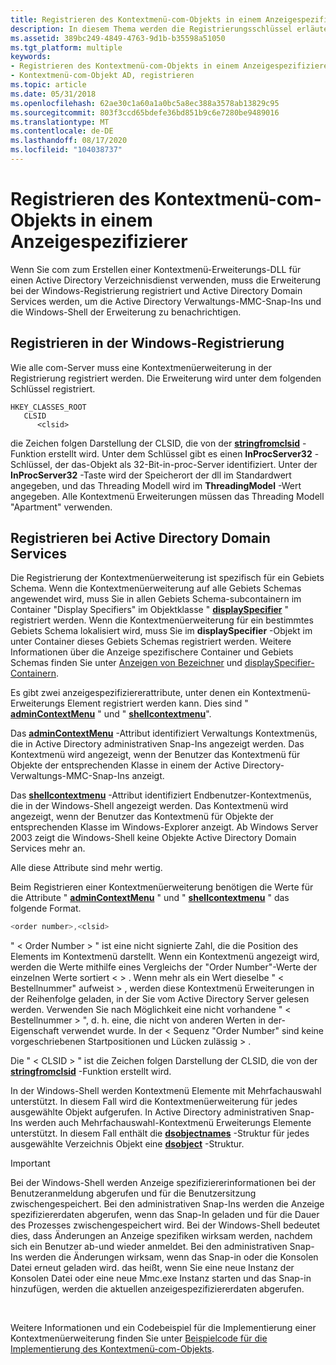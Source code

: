 ```yaml
---
title: Registrieren des Kontextmenü-com-Objekts in einem Anzeigespezifizierer
description: In diesem Thema werden die Registrierungsschlüssel erläutert, die zum Registrieren eines COM-Objekts für das Kontextmenü geändert werden müssen.
ms.assetid: 389bc249-4849-4763-9d1b-b35598a51050
ms.tgt_platform: multiple
keywords:
- Registrieren des Kontextmenü-com-Objekts in einem Anzeigespezifizierer
- Kontextmenü-com-Objekt AD, registrieren
ms.topic: article
ms.date: 05/31/2018
ms.openlocfilehash: 62ae30c1a60a1a0bc5a8ec388a3578ab13829c95
ms.sourcegitcommit: 803f3ccd65bdefe36bd851b9c6e7280be9489016
ms.translationtype: MT
ms.contentlocale: de-DE
ms.lasthandoff: 08/17/2020
ms.locfileid: "104038737"
---
```

# <a name="registering-the-context-menu-com-object-in-a-display-specifier"></a>Registrieren des Kontextmenü-com-Objekts in einem Anzeigespezifizierer

Wenn Sie com zum Erstellen einer Kontextmenü-Erweiterungs-DLL für einen Active Directory Verzeichnisdienst verwenden, muss die Erweiterung bei der Windows-Registrierung registriert und Active Directory Domain Services werden, um die Active Directory Verwaltungs-MMC-Snap-Ins und die Windows-Shell der Erweiterung zu benachrichtigen.

## <a name="registering-in-the-windows-registry"></a>Registrieren in der Windows-Registrierung

Wie alle com-Server muss eine Kontextmenüerweiterung in der Registrierung registriert werden. Die Erweiterung wird unter dem folgenden Schlüssel registriert.

```
HKEY_CLASSES_ROOT
   CLSID
      <clsid>
```

*<clsid>* die Zeichen folgen Darstellung der CLSID, die von der [**stringfromclsid**](/windows/win32/api/combaseapi/nf-combaseapi-stringfromclsid) -Funktion erstellt wird. Unter dem *<clsid>* Schlüssel gibt es einen **InProcServer32** -Schlüssel, der das-Objekt als 32-Bit-in-proc-Server identifiziert. Unter der **InProcServer32** -Taste wird der Speicherort der dll im Standardwert angegeben, und das Threading Modell wird im **ThreadingModel** -Wert angegeben. Alle Kontextmenü Erweiterungen müssen das Threading Modell "Apartment" verwenden.

## <a name="registering-with-active-directory-domain-services"></a>Registrieren bei Active Directory Domain Services

Die Registrierung der Kontextmenüerweiterung ist spezifisch für ein Gebiets Schema. Wenn die Kontextmenüerweiterung auf alle Gebiets Schemas angewendet wird, muss Sie in allen Gebiets Schema-subcontainern im Container "Display Specifiers" im Objektklasse " [**displaySpecifier**](/windows/desktop/ADSchema/c-displayspecifier) " registriert werden. Wenn die Kontextmenüerweiterung für ein bestimmtes Gebiets Schema lokalisiert wird, muss Sie im **displaySpecifier** -Objekt im unter Container dieses Gebiets Schemas registriert werden. Weitere Informationen über die Anzeige spezifischere Container und Gebiets Schemas finden Sie unter [Anzeigen von Bezeichner](display-specifiers.md) und [displaySpecifier-Containern](displayspecifiers-container.md).

Es gibt zwei anzeigespezifiziererattribute, unter denen ein Kontextmenü-Erweiterungs Element registriert werden kann. Dies sind " [**adminContextMenu**](/windows/desktop/ADSchema/a-admincontextmenu) " und " [**shellcontextmenu**](/windows/desktop/ADSchema/a-shellcontextmenu)".

Das [**adminContextMenu**](/windows/desktop/ADSchema/a-admincontextmenu) -Attribut identifiziert Verwaltungs Kontextmenüs, die in Active Directory administrativen Snap-Ins angezeigt werden. Das Kontextmenü wird angezeigt, wenn der Benutzer das Kontextmenü für Objekte der entsprechenden Klasse in einem der Active Directory-Verwaltungs-MMC-Snap-Ins anzeigt.

Das [**shellcontextmenu**](/windows/desktop/ADSchema/a-shellcontextmenu) -Attribut identifiziert Endbenutzer-Kontextmenüs, die in der Windows-Shell angezeigt werden. Das Kontextmenü wird angezeigt, wenn der Benutzer das Kontextmenü für Objekte der entsprechenden Klasse im Windows-Explorer anzeigt. Ab Windows Server 2003 zeigt die Windows-Shell keine Objekte Active Directory Domain Services mehr an.

Alle diese Attribute sind mehr wertig.

Beim Registrieren einer Kontextmenüerweiterung benötigen die Werte für die Attribute " [**adminContextMenu**](/windows/desktop/ADSchema/a-admincontextmenu) " und " [**shellcontextmenu**](/windows/desktop/ADSchema/a-shellcontextmenu) " das folgende Format.


```C++
<order number>,<clsid>
```



" &lt; Order Number &gt; " ist eine nicht signierte Zahl, die die Position des Elements im Kontextmenü darstellt. Wenn ein Kontextmenü angezeigt wird, werden die Werte mithilfe eines Vergleichs der "Order Number"-Werte der einzelnen Werte sortiert &lt; &gt; . Wenn mehr als ein Wert dieselbe " &lt; Bestellnummer" aufweist &gt; , werden diese Kontextmenü Erweiterungen in der Reihenfolge geladen, in der Sie vom Active Directory Server gelesen werden. Verwenden Sie nach Möglichkeit eine nicht vorhandene " &lt; Bestellnummer &gt; ", d. h. eine, die nicht von anderen Werten in der-Eigenschaft verwendet wurde. In der &lt; Sequenz "Order Number" sind keine vorgeschriebenen Startpositionen und Lücken zulässig &gt; .

Die " &lt; CLSID &gt; " ist die Zeichen folgen Darstellung der CLSID, die von der [**stringfromclsid**](/windows/win32/api/combaseapi/nf-combaseapi-stringfromclsid) -Funktion erstellt wird.

In der Windows-Shell werden Kontextmenü Elemente mit Mehrfachauswahl unterstützt. In diesem Fall wird die Kontextmenüerweiterung für jedes ausgewählte Objekt aufgerufen. In Active Directory administrativen Snap-Ins werden auch Mehrfachauswahl-Kontextmenü Erweiterungs Elemente unterstützt. In diesem Fall enthält die [**dsobjectnames**](/windows/desktop/api/Dsclient/ns-dsclient-dsobjectnames) -Struktur für jedes ausgewählte Verzeichnis Objekt eine [**dsobject**](/windows/desktop/api/Dsclient/ns-dsclient-dsobject) -Struktur.

> [!IMPORTANT]
> Bei der Windows-Shell werden Anzeige spezifiziererinformationen bei der Benutzeranmeldung abgerufen und für die Benutzersitzung zwischengespeichert. Bei den administrativen Snap-Ins werden die Anzeige spezifiziererdaten abgerufen, wenn das Snap-In geladen und für die Dauer des Prozesses zwischengespeichert wird. Bei der Windows-Shell bedeutet dies, dass Änderungen an Anzeige spezifiken wirksam werden, nachdem sich ein Benutzer ab-und wieder anmeldet. Bei den administrativen Snap-Ins werden die Änderungen wirksam, wenn das Snap-in oder die Konsolen Datei erneut geladen wird. das heißt, wenn Sie eine neue Instanz der Konsolen Datei oder eine neue Mmc.exe Instanz starten und das Snap-in hinzufügen, werden die aktuellen anzeigespezifiziererdaten abgerufen.

 

Weitere Informationen und ein Codebeispiel für die Implementierung einer Kontextmenüerweiterung finden Sie unter [Beispielcode für die Implementierung des Kontextmenü-com-Objekts](example-code-for-implementation-of-the-context-menu-com-object.md).

 

 